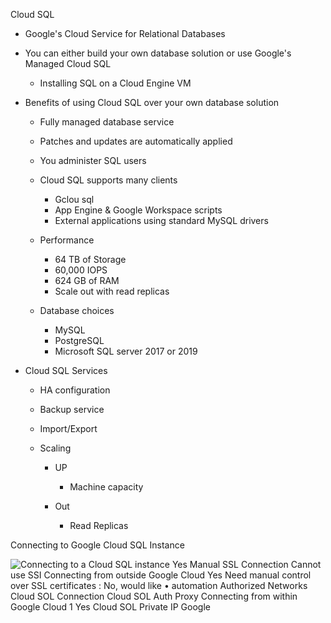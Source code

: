 Cloud SQL

- Google's Cloud Service for Relational Databases
- You can either build your own database solution or use Google's Managed Cloud SQL
    
    - Installing SQL on a Cloud Engine VM
- Benefits of using Cloud SQL over your own database solution
    
    - Fully managed database service
    - Patches and updates are automatically applied
    - You administer SQL users
    - Cloud SQL supports many clients
        
        - Gclou sql
        - App Engine & Google Workspace scripts
        - External applications using standard MySQL drivers
    - Performance
        
        - 64 TB of Storage
        - 60,000 IOPS
        - 624 GB of RAM
        - Scale out with read replicas
    - Database choices
        
        - MySQL
        - PostgreSQL
        - Microsoft SQL server 2017 or 2019
- Cloud SQL Services
    
    - HA configuration
    - Backup service
    - Import/Export
    - Scaling
        
        - UP
            
            - Machine capacity
        - Out
            
            - Read Replicas
 
Connecting to Google Cloud SQL Instance

![Connecting to a Cloud SQL instance Yes Manual SSL Connection Cannot use SSI Connecting from outside Google Cloud Yes Need manual control over SSL certificates : No, would like • automation Authorized Networks Cloud SOL Connection Cloud SOL Auth Proxy Connecting from within Google Cloud 1 Yes Cloud SOL Private IP Google ](Exported%20image%2020250301230913-0.png)